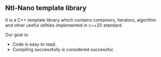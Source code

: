Ntl-Nano template library
---

It is a C++ template library which contains containers, iterators, algorithm and other useful utilities implemented in c++20 standard.

Our goal is:
+ Code is easy to read.
+ Compiling successfully is considered successful.